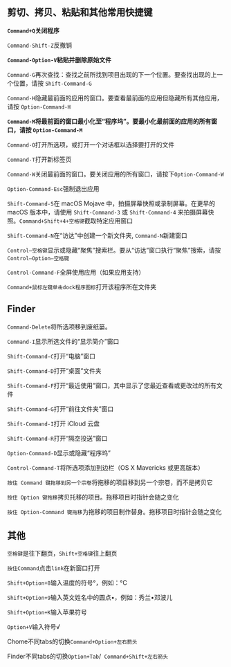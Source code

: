 ## 剪切、拷贝、粘贴和其他常用快捷键

**```Command+Q```关闭程序**

```Command-Shift-Z```反撤销

**```Command-Option-V```粘贴并删除原始文件**

```Command-G```再次查找：查找之前所找到项目出现的下一个位置。要查找出现的上一个位置，请按 ```Shift-Command-G```

```Command-H```隐藏最前面的应用的窗口。要查看最前面的应用但隐藏所有其他应用，请按 ```Option-Command-H```

**```Command-M```将最前面的窗口最小化至“程序坞”。要最小化最前面的应用的所有窗口，请按 ```Option-Command-M```**

```Command-O```打开所选项，或打开一个对话框以选择要打开的文件

```Command-T```打开新标签页

```Command-W```关闭最前面的窗口。要关闭应用的所有窗口，请按下```Option-Command-W```

```Option-Command-Esc```强制退出应用

```Shift-Command-5```在 macOS Mojave 中，拍摄屏幕快照或录制屏幕。在更早的 macOS 版本中，请使用 ```Shift-Command-3``` 或 ```Shift-Command-4``` 来拍摄屏幕快照。```Command+Shift+4+空格键```截取特定应用窗口

```Shift-Command-N```在“访达”中创建一个新文件夹, ```Command-N```新建窗口

```Control–空格键```显示或隐藏“聚焦”搜索栏。要从“访达”窗口执行“聚焦”搜索，请按 ```Control–Option–空格键```

```Control-Command-F```全屏使用应用（如果应用支持）

```Command+鼠标左键单击dock程序图标```打开该程序所在文件夹



## Finder

```Command-Delete```将所选项移到废纸篓。

```Command-I```显示所选文件的“显示简介”窗口

```Shift-Command-C```打开“电脑”窗口

```Shift-Command-D```打开“桌面”文件夹

```Shift-Command-F```打开“最近使用”窗口，其中显示了您最近查看或更改过的所有文件

```Shift-Command-G```打开“前往文件夹”窗口

```Shift-Command-I```打开 iCloud 云盘

```Shift-Command-R```打开“隔空投送”窗口

```Option-Command-D```显示或隐藏“程序坞”

```Control-Command-T```将所选项添加到边栏（OS X Mavericks 或更高版本）

```按住 Command 键拖移到另一个宗卷```将拖移的项目移到另一个宗卷，而不是拷贝它

```按住 Option 键拖移```拷贝托移的项目。拖移项目时指针会随之变化

```按住 Option-Command 键拖移```为拖移的项目制作替身。拖移项目时指针会随之变化

## 其他

```空格键```是往下翻页，```Shift+空格键```往上翻页

```按住Command```点击```link```在新窗口打开

```Shift+Option+8```输入温度的符号°，例如：°C

```Shift+Option+9```输入英文姓名中的圆点•，例如：秀兰•邓波儿

```Shift+Option+K```输入苹果符号

```Option+V```输入符号√

Chome不同tabs的切换```Command+Option+左右箭头```

Finder不同tabs的切换```Option+Tab```/``` Command+Shift+左右箭头```

